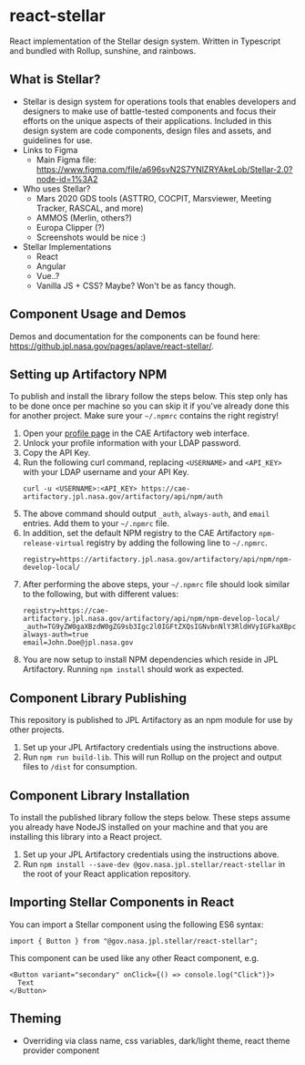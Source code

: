 # react-stellar

React implementation of the Stellar design system. Written in Typescript and bundled with Rollup, sunshine, and rainbows.

## What is Stellar?

- Stellar is design system for operations tools that enables developers and designers to make use of battle-tested components and focus their efforts on the unique aspects of their applications. Included in this design system are code components, design files and assets, and guidelines for use.
- Links to Figma
  - Main Figma file: https://www.figma.com/file/a696svN2S7YNlZRYAkeLob/Stellar-2.0?node-id=1%3A2
- Who uses Stellar?
  - Mars 2020 GDS tools (ASTTRO, COCPIT, Marsviewer, Meeting Tracker, RASCAL, and more)
  - AMMOS (Merlin, others?)
  - Europa Clipper (?)
  - Screenshots would be nice :)
- Stellar Implementations
  - React
  - Angular
  - Vue..?
  - Vanilla JS + CSS? Maybe? Won't be as fancy though.

## Component Usage and Demos

Demos and documentation for the components can be found here: https://github.jpl.nasa.gov/pages/aplave/react-stellar/.

## Setting up Artifactory NPM

To publish and install the library follow the steps below. This step only has to be done once per machine so you can skip it if you've already done this for another project. Make sure your `~/.npmrc` contains the right registry!

1. Open your [profile page](https://artifactory.jpl.nasa.gov/artifactory/webapp/#/profile) in the CAE Artifactory web interface.
2. Unlock your profile information with your LDAP password.
3. Copy the API Key.
4. Run the following curl command, replacing `<USERNAME>` and `<API_KEY>` with your LDAP username and your API Key.
     ```
     curl -u <USERNAME>:<API_KEY> https://cae-artifactory.jpl.nasa.gov/artifactory/api/npm/auth
     ```
5. The above command should output `_auth`, `always-auth`, and `email` entries. Add them to your `~/.npmrc` file.
6. In addition, set the default NPM registry to the CAE Artifactory `npm-release-virtual` registry by adding the following line to `~/.npmrc`.
     ```
     registry=https://artifactory.jpl.nasa.gov/artifactory/api/npm/npm-develop-local/
     ```
7. After performing the above steps, your `~/.npmrc` file should look similar to the following, but with different values:
     ```
     registry=https://cae-artifactory.jpl.nasa.gov/artifactory/api/npm/npm-develop-local/
     _auth=TG9yZW0gaXBzdW0gZG9sb3Igc2l0IGFtZXQsIGNvbnNlY3RldHVyIGFkaXBpc2NpbmcgZWxpdC4
     always-auth=true
     email=John.Doe@jpl.nasa.gov
     ```
8. You are now setup to install NPM dependencies which reside in JPL Artifactory. Running `npm install` should work as expected.

## Component Library Publishing

This repository is published to JPL Artifactory as an npm module for use by other projects.

1. Set up your JPL Artifactory credentials using the instructions above.
2. Run `npm run build-lib`. This will run Rollup on the project and output files to `/dist` for consumption.

## Component Library Installation

To install the published library follow the steps below. These steps assume you already have NodeJS installed on your machine and that you are installing this library into a React project.

1. Set up your JPL Artifactory credentials using the instructions above.
2. Run `npm install --save-dev @gov.nasa.jpl.stellar/react-stellar` in the root of your React application repository.

## Importing Stellar Components in React

You can import a Stellar component using the following ES6 syntax:

```JS
import { Button } from "@gov.nasa.jpl.stellar/react-stellar";
```

This component can be used like any other React component, e.g.

```JSX
<Button variant="secondary" onClick={() => console.log("Click")}>
  Text
</Button>
```

## Theming

- Overriding via class name, css variables, dark/light theme, react theme provider component
